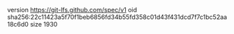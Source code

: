 version https://git-lfs.github.com/spec/v1
oid sha256:22c11423a5f70f1beb6856fd34b55fd358c01d43f431dcd7f7c1bc52aa18c6d0
size 1930

